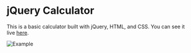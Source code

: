 # jQuery Calculator

This is a basic calculator built with jQuery, HTML, and CSS. You can see it live [here](http://lrisberg-jquery-calculator.surge.sh/).

![Example](screenshots/example.gif)
